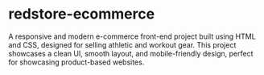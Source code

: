 # redstore-ecommerce
A responsive and modern e-commerce front-end project built using HTML and CSS, designed for selling athletic and workout gear. This project showcases a clean UI, smooth layout, and mobile-friendly design, perfect for showcasing product-based websites.
